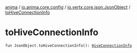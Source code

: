 [anima](../../index.md) / [io.anima.core.config](../index.md) / [io.vertx.core.json.JsonObject](index.md) / [toHiveConnectionInfo](./to-hive-connection-info.md)

# toHiveConnectionInfo

`fun JsonObject.toHiveConnectionInfo(): `[`HiveConnectionInfo`](../-hive-connection-info/index.md)
